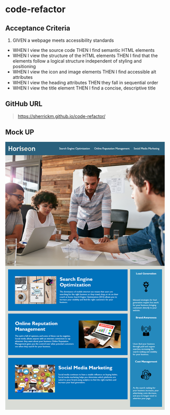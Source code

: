 # code-refactor

## Acceptance Criteria

1. GIVEN a webpage meets accessibility standards
- WHEN I view the source code THEN I find semantic HTML elements
- WHEN I view the structure of the HTML elements THEN I find that the elements follow a logical structure independent of styling and positioning
- WHEN I view the icon and image elements THEN I find accessible alt attributes
- WHEN I view the heading attributes THEN they fall in sequential order
- WHEN I view the title element THEN I find a concise, descriptive title

## GitHub URL

>  https://sherrickm.github.io/code-refactor/

## Mock UP

![Horiseon  Webpage](/assets/images/01-html-css-git-demo.png)